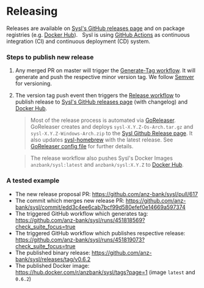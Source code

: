 # Releasing

Releases are available on [Sysl's GitHub releases page](https://github.com/anz-bank/sysl/releases) and on package registries (e.g. [Docker Hub](https://hub.docker.com/u/anzbank)).
&nbsp;
Sysl is using [GitHub Actions](https://help.github.com/en/actions/getting-started-with-github-actions/about-github-actions) as continuous integration (CI) and continuous deployment (CD) system.
&nbsp;

### Steps to publish new release

1. Any merged PR on master will trigger the [Generate-Tag workflow](https://github.com/anz-bank/sysl/blob/master/.github/workflows/generate-tag.yml). It will generate and push the respective minor version tag. We follow [Semver](https://semver.org/) for versioning.

2. The version tag push event then triggers the [Release workflow](https://github.com/anz-bank/sysl/blob/master/.github/workflows/release.yml) to publish release to [Sysl's GitHub releases page](https://github.com/anz-bank/sysl/releases) (with changelog) and [Docker Hub](https://hub.docker.com/r/anzbank/sysl).

   > Most of the release process is automated via [GoReleaser](https://goreleaser.com/). GoReleaser creates and deploys `sysl-X.Y.Z-Os-Arch.tar.gz` and `sysl-X.Y.Z-Windows-Arch.zip` to the [Sysl Github Release page](https://github.com/anz-bank/sysl/releases). It also updates [sysl-homebrew](https://github.com/anz-bank/homebrew-sysl) with the latest release. See [GoReleaser config file](https://github.com/anz-bank/sysl/blob/master/.goreleaser.yml) for further details.

   > The release workflow also pushes Sysl's Docker Images `anzbank/sysl:latest` and `anzbank/sysl:X.Y.Z` to [Docker Hub](https://hub.docker.com/r/anzbank/sysl).

### A tested example

- The new release proposal PR: https://github.com/anz-bank/sysl/pull/617
- The commit which merges new release PR: https://github.com/anz-bank/sysl/commit/edd3c4ee6cab7bcf99d580efef0e14669a597374
- The triggered GitHub workflow which generates tag: https://github.com/anz-bank/sysl/runs/451818569?check_suite_focus=true
- The triggered GitHub workflow which publishes respective release: https://github.com/anz-bank/sysl/runs/451819073?check_suite_focus=true
- The published binary release: https://github.com/anz-bank/sysl/releases/tag/v0.6.2
- The published Docker image: https://hub.docker.com/r/anzbank/sysl/tags?page=1 (image `latest` and `0.6.2`)
